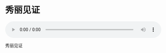 # 秀丽见证

<audio style="width: 100%;" preload="false" controls controlslist="nodownload"><source src="//cdn.simai.ml/audio/mp3/old/27470.mp3" type="audio/mpeg">Your browser does not support the audio element.</audio>


<p>秀丽见证</p>